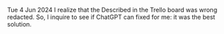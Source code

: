 Tue 4 Jun 2024
I realize that the Described in the Trello board was wrong redacted. So, I inquire to see if ChatGPT can fixed for me: it was the best solution.
